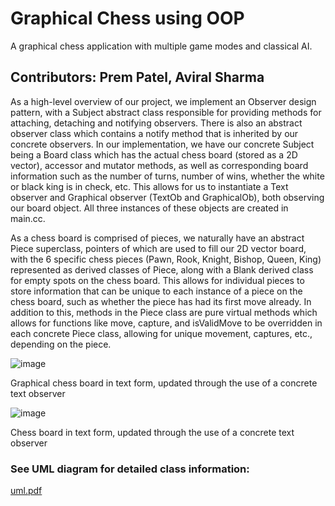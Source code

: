 # Graphical Chess using OOP

A graphical chess application with multiple game modes and classical AI.

## Contributors: Prem Patel, Aviral Sharma

As a high-level overview of our project, we implement an Observer design pattern, with a Subject abstract class responsible for providing methods for attaching, detaching and notifying observers. There is also an abstract observer class which contains a notify method that is inherited by our concrete observers. In our implementation, we have our concrete Subject being a Board class which has the actual chess board (stored as a 2D vector), accessor and mutator methods, as well as corresponding board information such as the number of turns, number of wins, whether the white or black king is in check, etc. This allows for us to instantiate a Text observer and Graphical observer (TextOb and GraphicalOb), both observing our board object. All three instances of these objects are created in main.cc.

As a chess board is comprised of pieces, we naturally have an abstract Piece superclass, pointers of which are used to fill our 2D vector board, with the 6 specific chess pieces (Pawn, Rook, Knight, Bishop, Queen, King) represented as derived classes of Piece, along with a Blank derived class for empty spots on the chess board. This allows for individual pieces to store information that can be unique to each instance of a piece on the chess board, such as whether the piece has had its first move already. In addition to this, methods in the Piece class are pure virtual methods which allows for functions like move, capture, and isValidMove to be overridden in each concrete Piece class, allowing for unique movement, captures, etc., depending on the piece. 

![image](https://github.com/prem-pxtel/Graphical-Chess-OOP/assets/45958082/ad694914-ad9b-49a4-b224-500fff9b284a)

Graphical chess board in text form, updated through the use of a concrete text observer

![image](https://github.com/prem-pxtel/Graphical-Chess-OOP/assets/45958082/91d565ef-c06a-4a2f-b9f6-a1b3a3e14360)

Chess board in text form, updated through the use of a concrete text observer

### See UML diagram for detailed class information:
[uml.pdf](https://github.com/prem-pxtel/Graphical-Chess-OOP/files/12641574/uml.pdf)
